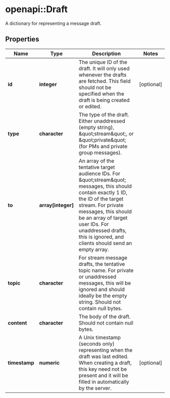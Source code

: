 # openapi::Draft

A dictionary for representing a message draft. 

## Properties
Name | Type | Description | Notes
------------ | ------------- | ------------- | -------------
**id** | **integer** | The unique ID of the draft. It will only used whenever the drafts are fetched. This field should not be specified when the draft is being created or edited.  | [optional] 
**type** | **character** | The type of the draft. Either unaddressed (empty string), \&quot;stream\&quot;, or \&quot;private\&quot; (for PMs and private group messages).  | 
**to** | **array[integer]** | An array of the tentative target audience IDs. For \&quot;stream\&quot; messages, this should contain exactly 1 ID, the ID of the target stream. For private messages, this should be an array of target user IDs. For unaddressed drafts, this is ignored, and clients should send an empty array.  | 
**topic** | **character** | For stream message drafts, the tentative topic name. For private or unaddressed messages, this will be ignored and should ideally be the empty string. Should not contain null bytes.  | 
**content** | **character** | The body of the draft. Should not contain null bytes.  | 
**timestamp** | **numeric** | A Unix timestamp (seconds only) representing when the draft was last edited. When creating a draft, this key need not be present and it will be filled in automatically by the server.  | [optional] 


